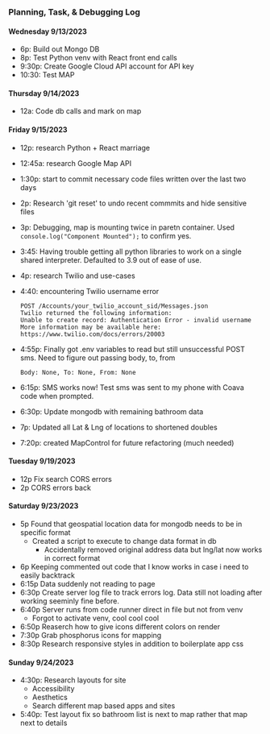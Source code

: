 ### Planning, Task, & Debugging Log

#### Wednesday 9/13/2023

-   6p: Build out Mongo DB
-   8p: Test Python venv with React front end calls
-   9:30p: Create Google Cloud API account for API key
-   10:30: Test MAP

#### Thursday 9/14/2023

-   12a: Code db calls and mark on map

#### Friday 9/15/2023

-   12p: research Python + React marriage
-   12:45a: research Google Map API
-   1:30p: start to commit necessary code files written over the last two days
-   2p: Research 'git reset' to undo recent commmits and hide sensitive files
-   3p: Debugging, map is mounting twice in paretn container. Used `console.log("Component Mounted");` to confirm yes.
-   3:45: Having trouble getting all python libraries to work on a single shared interpreter. Defaulted to 3.9 out of ease of use.
-   4p: research Twilio and use-cases
-   4:40: encountering Twilio username error

        POST /Accounts/your_twilio_account_sid/Messages.json
        Twilio returned the following information:
        Unable to create record: Authentication Error - invalid username
        More information may be available here:
        https://www.twilio.com/docs/errors/20003

-   4:55p: Finally got .env variables to read but still unsuccessful POST sms. Need to figure out passing body, to, from

        Body: None, To: None, From: None

-   6:15p: SMS works now! Test sms was sent to my phone with Coava code when prompted.
-   6:30p: Update mongodb with remaining bathroom data
-   7p: Updated all Lat & Lng of locations to shortened doubles
-   7:20p: created MapControl for future refactoring (much needed)

#### Tuesday 9/19/2023

-   12p Fix search CORS errors
-   2p CORS errors back

#### Saturday 9/23/2023

-   5p Found that geospatial location data for mongodb needs to be in specific format
    -   Created a script to execute to change data format in db
        -   Accidentally removed original address data but lng/lat now works in correct format
-   6p Keeping commented out code that I know works in case i need to easily backtrack
-   6:15p Data suddenly not reading to page
-   6:30p Create server log file to track errors log. Data still not loading after working seeminly fine before.
-   6:40p Server runs from code runner direct in file but not from venv
    -   Forgot to activate venv, cool cool cool
-   6:50p Reaserch how to give icons different colors on render
-   7:30p Grab phosphorus icons for mapping
-   8:30p Research responsive styles in addition to boilerplate app css

#### Sunday 9/24/2023

-   4:30p: Research layouts for site
    -   Accessibility
    -   Aesthetics
    -   Search different map based apps and sites
-   5:40p: Test layout fix so bathroom list is next to map rather that map next to details
